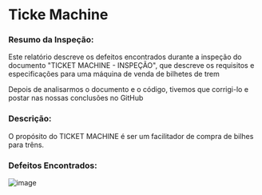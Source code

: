 # Ticke Machine

### Resumo da Inspeção:

Este relatório descreve os defeitos encontrados durante a inspeção do documento "TICKET MACHINE - INSPEÇÃO", que descreve os requisitos e especificações para uma máquina de venda de bilhetes de trem

Depois de analisarmos o documento e o código, tivemos que corrigi-lo e postar nas nossas conclusões no GitHub

### Descrição:
O propósito do TICKET MACHINE é ser um facilitador de compra de bilhes para trêns.

### Defeitos Encontrados:
![image](https://github.com/kaio12344321/ticketMachine/assets/42688336/b44fcd25-3a15-48f1-a077-e121ee4d51e5)
